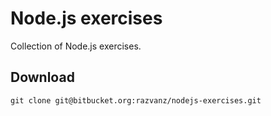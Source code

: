 Node.js exercises
=================

Collection of Node.js exercises.

Download
--------

```
git clone git@bitbucket.org:razvanz/nodejs-exercises.git
```
